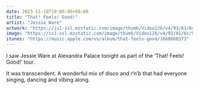 ```yaml
---
date: 2023-11-18T19:00:00+00:00
title: "That! Feels! Good!"
artist: "Jessie Ware"
artwork: "https://is1-ssl.mzstatic.com/image/thumb/Video126/v4/93/81/6c/93816c7a-95b4-8870-e85d-76084ccb3a61/Jobd0c02193-7889-4f0c-a3bb-064d8c98a772-148754909-PreviewImage_Preview_Image_Intermediate_nonvideo_280303247_1423448682-Time1681752369263.png/592x592bb.webp"
image: "https://is1-ssl.mzstatic.com/image/thumb/Video126/v4/93/81/6c/93816c7a-95b4-8870-e85d-76084ccb3a61/Jobd0c02193-7889-4f0c-a3bb-064d8c98a772-148754909-PreviewImage_Preview_Image_Intermediate_nonvideo_280303247_1423448682-Time1681752369263.png/592x592bb.webp"
itunes: "https://music.apple.com/us/album/that-feels-good/1668868373"
---
```


I saw Jessie Ware at Alexandra Palace tonight as part of the ‘That! Feels! Good!’ tour.

It was transcendent. A wonderful mix of disco and r‘n’b that had everyone singing, dancing and vibing along.
